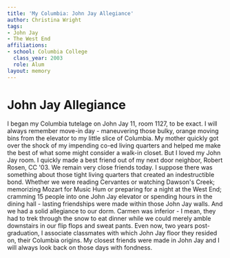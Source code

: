 ```yaml
---
title: 'My Columbia: John Jay Allegiance'
author: Christina Wright
tags:
- John Jay
- The West End
affiliations:
- school: Columbia College
  class_year: 2003
  role: Alum
layout: memory
---
```


# John Jay Allegiance

I began my Columbia tutelage on John Jay 11, room 1127, to be exact. I will always remember move-in day - maneuvering those bulky, orange moving bins from the elevator to my little slice of Columbia. My mother quickly got over the shock of my impending co-ed living quarters and helped me make the best of what some might consider a walk-in closet. But I loved my John Jay room. I quickly made a best friend out of my next door neighbor, Robert Rosen, CC '03. We remain very close friends today. I suppose there was something about those tight living quarters that created an indestructible bond. Whether we were reading Cervantes or watching Dawson's Creek; memorizing Mozart for Music Hum or preparing for a night at the West End; cramming 15 people into one John Jay elevator or spending hours in the dining hall - lasting friendships were made within those John Jay walls. And we had a solid allegiance to our dorm. Carmen was inferior - I mean, they had to trek through the snow to eat dinner while we could merely amble downstairs in our flip flops and sweat pants. Even now, two years post-graduation, I associate classmates with which John Jay floor they resided on, their Columbia origins. My closest friends were made in John Jay and I will always look back on those days with fondness.
